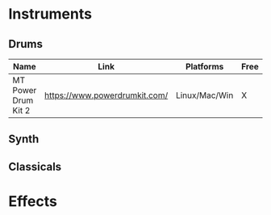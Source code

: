 # Instruments

## Drums

| Name | Link | Platforms | Free |
| ---- | ---- | --------- | ---- |
| MT Power Drum Kit 2 | https://www.powerdrumkit.com/ | Linux/Mac/Win | X |

## Synth

## Classicals

# Effects
